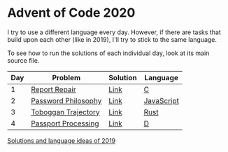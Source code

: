 # Advent of Code 2020

I try to use a different language every day. However, if there are tasks that build upon each other (like in 2019), I'll try to stick to the same language.

To see how to run the solutions of each individual day, look at its main source file.

| Day | Problem                                                    | Solution   | Language                                                          |
|-----|------------------------------------------------------------|------------|-------------------------------------------------------------------|
| 1   | [Report Repair](https://adventofcode.com/2020/day/1)       | [Link](01) | [C](https://en.wikipedia.org/wiki/C_(programming_language))       |
| 2   | [Password Philosophy](https://adventofcode.com/2020/day/2) | [Link](02) | [JavaScript](https://en.wikipedia.org/wiki/JavaScript)            |
| 3   | [Toboggan Trajectory](https://adventofcode.com/2020/day/3) | [Link](03) | [Rust](https://en.wikipedia.org/wiki/Rust_(programming_language)) |
| 4   | [Passport Processing](https://adventofcode.com/2020/day/4) | [Link](04) | [D](https://en.wikipedia.org/wiki/D_(programming_language))       |

[Solutions and language ideas of 2019](https://github.com/nikeee/advent-of-code-2019)
